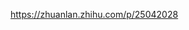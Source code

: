 https://zhuanlan.zhihu.com/p/25042028





















































































